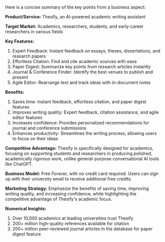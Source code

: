 Here is a concise summary of the key points from a business aspect:

**Product/Service:** Thesify, an AI-powered academic writing assistant

**Target Market:** Academics, researchers, students, and early-career researchers in various fields

**Key Features:**

1. Expert Feedback: Instant feedback on essays, theses, dissertations, and research papers
2. Effortless Citation: Find and cite academic sources with ease
3. Paper Digest: Summarize key points from research articles instantly
4. Journal & Conference Finder: Identify the best venues to publish and present
5. Agile Editor: Rearrange text and track ideas with in-document notes

**Benefits:**

1. Saves time: Instant feedback, effortless citation, and paper digest features
2. Improves writing quality: Expert feedback, citation assistance, and agile editor features
3. Increases confidence: Provides personalized recommendations for journal and conference submissions
4. Enhances productivity: Streamlines the writing process, allowing users to focus on their ideas

**Competitive Advantage:** Thesify is specifically designed for academics, focusing on supporting students and researchers in producing polished, academically rigorous work, unlike general-purpose conversational AI tools like ChatGPT.

**Business Model:** Free Forever, with no credit card required. Users can sign up with their university email to receive additional free credits.

**Marketing Strategy:** Emphasize the benefits of saving time, improving writing quality, and increasing confidence, while highlighting the competitive advantage of Thesify's academic focus.

**Numerical Insights:**

1. Over 10,000 academics at leading universities trust Thesify
2. 200+ million high-quality references available for citation
3. 200+ million peer-reviewed journal articles in the database for paper digest feature